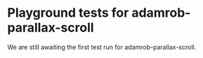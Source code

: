# Playground tests for adamrob-parallax-scroll
We are still awaiting the first test run for adamrob-parallax-scroll.
